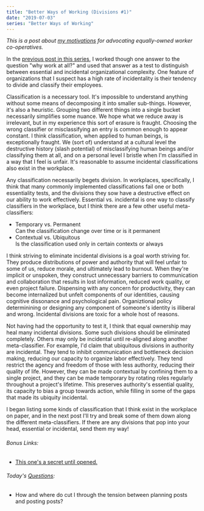 ```yaml
---
title: "Better Ways of Working (Divisions #1)"
date: "2019-07-03"
series: "Better Ways of Working"
---
```


_This is a post about [my motivations](/blog/19/06/bwow-outline) for advocating equally-owned worker co-operatives._

In the [previous post in this series](/blog/19/06/bwow-why-work), I worked though one answer to the question "why work at all?" and used that answer as a test to distinguish between essential and incidental organizational complexity. One feature of organizations that I suspect has a high rate of incidentality is their tendency to divide and classify their employees.

Classification is a necessary tool. It's impossible to understand anything without some means of decomposing it into smaller sub-things. However, it's also a heuristic. Grouping two different things into a single bucket necessarily simplifies some nuance. We hope what we reduce away is irrelevant, but in my experience this sort of erasure is fraught. Choosing the wrong classifier or misclassifying an entry is common enough to appear constant. I think classification, when applied to human beings, is exceptionally fraught. We (sort of) understand at a cultural level the destructive history (slash potential) of misclassifying human beings and/or classifying them at all, and on a personal level I bristle when I'm classified in a way that I feel is unfair. It's reasonable to assume incidental classifications also exist in the workplace.

Any classification necessarily begets division. In workplaces, specifically, I think that many commonly implemented classifications fail one or both essentiality tests, and the divisions they sow have a destructive effect on our ability to work effectively. Essential vs. incidental is one way to classify classifiers in the workplace, but I think there are a few other useful meta-classifiers:

- Temporary vs. Permanent\
  Can the classification change over time or is it permanent
- Contextual vs. Ubiquitous\
  Is the classification used only in certain contexts or always

I think striving to eliminate incidental divisions is a goal worth striving for. They produce distributions of power and authority that will feel unfair to some of us, reduce morale, and ultimately lead to burnout. When they're implicit or unspoken, they construct unnecessary barriers to communication and collaboration that results in lost information, reduced work quality, or even project failure. Dispensing with any concern for productivity, they can become internalized but unfelt components of our identities, causing cognitive dissonance and psychological pain. Organiztional policy determinining or designing any component of someone's identity is illiberal and wrong. Incidental divisions are toxic for a whole host of reasons.

Not having had the opportunity to test it, I think that equal ownership may heal many incidental divisions. Some such divisions should be eliminated completely. Others may only be incidental until re-aligned along another meta-classifier. For example, I'd claim that ubiquitous divisions in authority are incidental. They tend to inhibit communication and bottleneck decision making, reducing our capacity to organize labor effectively. They tend restrict the agency and freedom of those with less authority, reducing their quality of life. However, they can be made contextual by confining them to a single project, and they can be made temporary by rotating roles regularly throughout a project's lifetime. This preserves authority's essential quality, its capacity to bias a group towards action, while filling in some of the gaps that made its ubiquity incidental.

I began listing some kinds of classification that I think exist in the workplace on paper, and in the next post I'll try and break some of them down along the different meta-classifiers. If there are any divisions that pop into your head, essential or incidental, send them my way!

<aside>
  <h6><em>Bonus Links:</em></h6>
  <ul>
    <li><a href="https://song.link/i/1440873470">This one's a secret until opened.</a></li>
  </ul>
</aside>

<aside>
  <h6><em>Today's <a href="/blog/19/06/refining-questions/">Questions</a>:</em></h6>
  <ul>
    <li>How and where do cut I through the tension between planning posts and posting posts?</li>
  </ul>
</aside>

